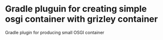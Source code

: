 # Gradle pluguin for creating simple osgi container with grizley container
Gradle plugin for producing small OSGI container

